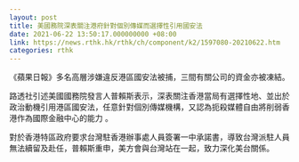 ```yaml
---
layout: post
title: 美國務院深表關注港府針對個別傳媒而選擇性引用國安法
date: 2021-06-22 13:50:17.000000000 +08:00
link: https://news.rthk.hk/rthk/ch/component/k2/1597080-20210622.htm
categories: rthk
---
```


《蘋果日報》多名高層涉嫌違反港區國安法被捕，三間有關公司的資金亦被凍結。

路透社引述美國國務院發言人普賴斯表示，深表關注香港當局有選擇性地、並出於政治動機引用港區國安法，任意針對個別傳媒機構，又認為扼殺媒體自由將削弱香港作為國際金融中心的能力 。

對於香港特區政府要求台灣駐香港辦事處人員簽署一中承諾書，導致台灣派駐人員無法續留及赴任，普賴斯重申，美方會與台灣站在一起，致力深化美台關係。
